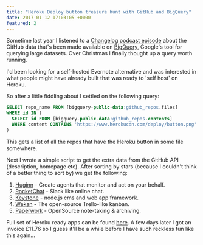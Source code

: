 ```yaml
---
title: "Heroku Deploy button treasure hunt with GitHub and BigQuery"
date: 2017-01-12 17:03:05 +0000
featured: 2
---
```


Sometime last year I listened to a [Changelog podcast episode](https://changelog.com/podcast/209)
about the GitHub data that's been made available on [BigQuery](https://cloud.google.com/bigquery/pricing),
Google's tool for querying large datasets. Over Christmas I finally thought up
a query worth running.

I'd been looking for a self-hosted Evernote alternative and was interested in
what people might have already built that was ready to 'self host' on Heroku.

So after a little fiddling about I settled on the following query:

```sql
SELECT repo_name FROM [bigquery-public-data:github_repos.files]
WHERE id IN (
  SELECT id FROM [bigquery-public-data:github_repos.contents]
  WHERE content CONTAINS 'https://www.herokucdn.com/deploy/button.png'
)
```

This gets a list of all the repos that have the Heroku button in some file
somewhere.

Next I wrote a simple script to get the extra data from the GitHub API
(description, homepage etc). After sorting by stars (because I couldn't think
of a better thing to sort by) we get the following:

1. [Huginn](https://github.com/cantino/huginn) - Create agents that monitor and act on your behalf.
2. [RocketChat](https://github.com/RocketChat/Rocket.Chat) - Slack like online chat.
3. [Keystone](https://github.com/keystonejs/keystone) - node.js cms and web app framework.
4. [Wekan](https://github.com/wekan/wekan/wiki) - The open-source Trello-like kanban.
5. [Paperwork](https://github.com/twostairs/paperwork) - OpenSource note-taking & archiving.

Full set of Heroku ready apps can be found [here](heroku-treasure/heroku-deploy-button-results.csv).
A few days later I got an invoice £11.76 so I guess it'll be a while before I
have such reckless fun like this again...
